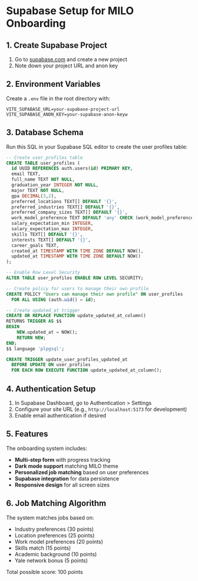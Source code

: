 # Supabase Setup for MILO Onboarding

## 1. Create Supabase Project

1. Go to [supabase.com](https://supabase.com) and create a new project
2. Note down your project URL and anon key

## 2. Environment Variables

Create a `.env` file in the root directory with:

```env
VITE_SUPABASE_URL=your-supabase-project-url
VITE_SUPABASE_ANON_KEY=your-supabase-anon-keyw
```

## 3. Database Schema

Run this SQL in your Supabase SQL editor to create the user profiles table:

```sql
-- Create user_profiles table
CREATE TABLE user_profiles (
  id UUID REFERENCES auth.users(id) PRIMARY KEY,
  email TEXT,
  full_name TEXT NOT NULL,
  graduation_year INTEGER NOT NULL,
  major TEXT NOT NULL,
  gpa DECIMAL(3,2),
  preferred_locations TEXT[] DEFAULT '{}',
  preferred_industries TEXT[] DEFAULT '{}',
  preferred_company_sizes TEXT[] DEFAULT '{}',
  work_model_preference TEXT DEFAULT 'any' CHECK (work_model_preference IN ('remote', 'hybrid', 'onsite', 'any')),
  salary_expectation_min INTEGER,
  salary_expectation_max INTEGER,
  skills TEXT[] DEFAULT '{}',
  interests TEXT[] DEFAULT '{}',
  career_goals TEXT,
  created_at TIMESTAMP WITH TIME ZONE DEFAULT NOW(),
  updated_at TIMESTAMP WITH TIME ZONE DEFAULT NOW()
);

-- Enable Row Level Security
ALTER TABLE user_profiles ENABLE ROW LEVEL SECURITY;

-- Create policy for users to manage their own profile
CREATE POLICY "Users can manage their own profile" ON user_profiles
  FOR ALL USING (auth.uid() = id);

-- Create updated_at trigger
CREATE OR REPLACE FUNCTION update_updated_at_column()
RETURNS TRIGGER AS $$
BEGIN
    NEW.updated_at = NOW();
    RETURN NEW;
END;
$$ language 'plpgsql';

CREATE TRIGGER update_user_profiles_updated_at 
  BEFORE UPDATE ON user_profiles 
  FOR EACH ROW EXECUTE FUNCTION update_updated_at_column();
```

## 4. Authentication Setup

1. In Supabase Dashboard, go to Authentication > Settings
2. Configure your site URL (e.g., `http://localhost:5173` for development)
3. Enable email authentication if desired

## 5. Features

The onboarding system includes:

- **Multi-step form** with progress tracking
- **Dark mode support** matching MILO theme
- **Personalized job matching** based on user preferences
- **Supabase integration** for data persistence
- **Responsive design** for all screen sizes

## 6. Job Matching Algorithm

The system matches jobs based on:

- Industry preferences (30 points)
- Location preferences (25 points)  
- Work model preferences (20 points)
- Skills match (15 points)
- Academic background (10 points)
- Yale network bonus (5 points)

Total possible score: 100 points
